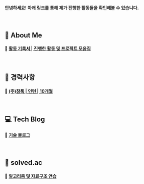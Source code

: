 #### 안녕하세요! 아래 링크를 통해 제가 진행한 활동들을 확인해볼 수 있습니다.
<br>

## 📌 About Me
#### 🔗 [활동 기록서 | 진행한 활동 및 프로젝트 모음집](https://garnet-waxflower-dcc.notion.site/da2c1c9660ea45fea3d6eb8698b05050?pvs=4)

<br>

## 📌 경력사항
#### 🔗 [(주)창톡 | 인턴  | 10개월](https://sebinchu.notion.site/752cb5378f644f1e90e7a9223f2db5ef)
<br>

## 💻 Tech Blog
#### 🔗 [기술 블로그](https://cobinding.tistory.com)
<br>

## 🔎 solved.ac
#### 🔗 [알고리즘 및 자료구조 연습](https://solved.ac/profile/cobinding)

<!--![Top Langs](https://github-readme-stats.vercel.app/api/top-langs/?username=cobinding&layout=compact&theme=tokyonight) -->

